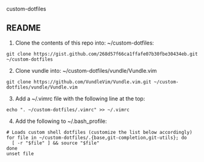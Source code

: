 custom-dotfiles

README
--------
1. Clone the contents of this repo into: ~/custom-dotfiles:
```
git clone https://gist.github.com/268d57f66ca1ffafe07b30fbe30434eb.git ~/custom-dotfiles
```

2. Clone vundle into: ~/custom-dotfiles/vundle/Vundle.vim
```
git clone https://github.com/VundleVim/Vundle.vim.git ~/custom-dotfiles/vundle/Vundle.vim
```

3. Add a ~/.vimrc file with the following line at the top:
```
echo ". ~/custom-dotfiles/.vimrc" >> ~/.vimrc 
```

4. Add the following to ~/.bash_profile:
```
# Loads custom shell dotfiles (customize the list below accordingly)
for file in ~/custom-dotfiles/.{base,git-completion,git-utils}; do
  [ -r "$file" ] && source "$file"
done
unset file
```
